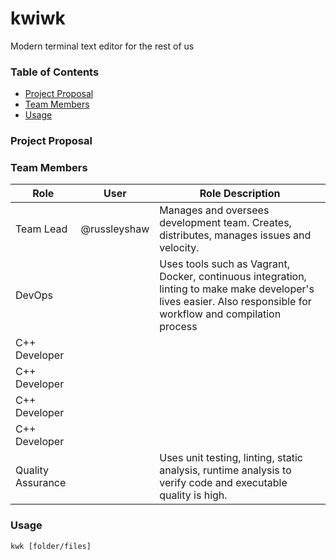# kwiwk
Modern terminal text editor for the rest of us

### Table of Contents
- [Project Proposal](#project-proposal)
- [Team Members](#team-members)
- [Usage](#usage)

### Project Proposal

### Team Members
|Role|User|Role Description|
|---|---|---|
|Team Lead|@russleyshaw|Manages and oversees development team. Creates, distributes, manages issues and velocity. |
|DevOps||Uses tools such as Vagrant, Docker, continuous integration, linting to make make developer's lives easier. Also responsible for workflow and compilation process|
|C++ Developer|   |   |
|C++ Developer|||
|C++ Developer|||
|C++ Developer|||
|Quality Assurance||Uses unit testing, linting, static analysis, runtime analysis to verify code and executable quality is high.|

### Usage
```
kwk [folder/files]
```

